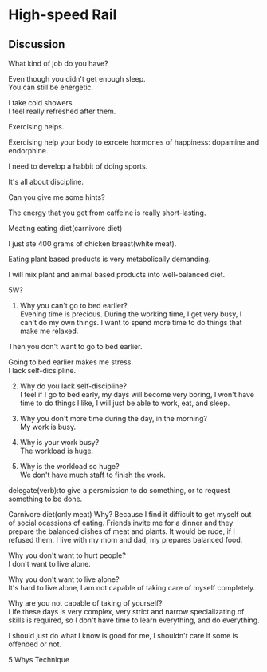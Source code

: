 # High-speed Rail
## Discussion
What kind of job do you have?  

Even though you didn't get enough sleep.  
You can still be energetic.  

I take cold showers.  
I feel really refreshed after them.  

Exercising helps.  

Exercising help your body to exrcete hormones of happiness: dopamine and endorphine.  

I need to develop a habbit of doing sports.  

It's all about discipline.  

Can you give me some hints?  

The energy that you get from caffeine is really short-lasting.  

Meating eating diet(carnivore diet)  

I just ate 400 grams of chicken breast(white meat).  

Eating plant based products is very metabolically demanding.  

I will mix plant and animal based products into well-balanced diet.  

5W?
1. Why you can't go to bed earlier?  
Evening time is precious. During the working time, I get very busy, I can't do my own things. I want to spend more time to do things that make me relaxed.   

Then you don't want to go to bed earlier.  

Going to bed earlier makes me stress.  
I lack self-dicsipline.  

2. Why do you lack self-discipline?  
I feel if I go to bed early, my days will become very boring, I won't have time to do things I like, I will just be able to work, eat, and sleep.  
3. Why you don't more time during the day, in the morning?   
My work is busy.  

4. Why is your work busy?  
The workload is huge.  

5. Why is the workload so huge?  
We don't have much staff to finish the work.  

delegate(verb):to give a persmission to do something, or to request something to be done.


Carnivore diet(only meat)
Why?
Because I find it difficult to get myself out of social ocassions of eating. Friends invite me for a dinner and they prepare the balanced dishes of meat and plants. It would be rude, if I refused them. I live with my mom and dad, my prepares balanced food.  

Why you don't want to hurt people?  
I don't want to live alone.

Why you don't want to live alone?  
It's hard to live alone, I am not capable of taking care of myself completely.  

Why are you not capable of taking of yourself?  
Life these days is very complex, very strict and narrow specializating of skills is required, so I don't have time to learn everything, and do everything.  

I should just do what I know is good for me, I shouldn't care if some is offended or not.  

5 Whys Technique  

